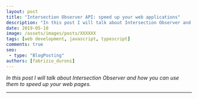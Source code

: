 ```yaml
---
layout: post
title: "Intersection Observer API: speed up your web applications"
description: "In this post I will talk about Intersection Observer and how you can use them to speed up your web pages."
date: 2019-05-10
image: /assets/images/posts/XXXXXX
tags: [web development, javascript, typescript]
comments: true
seo:
 - type: "BlogPosting"
authors: [fabrizio_duroni]
---
```


*In this post I will talk about Intersection Observer and how you can use them to speed up your web pages.*

---


